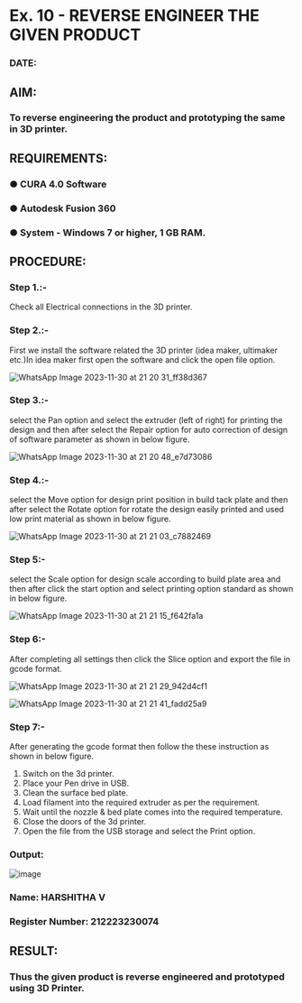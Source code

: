 # Ex. 10 - REVERSE ENGINEER THE GIVEN PRODUCT

### DATE: 

## AIM: 
### To reverse engineering the product and prototyping the same in 3D printer.

## REQUIREMENTS:
### ●	CURA 4.0 Software
### ●	 Autodesk Fusion 360
### ●	 System - Windows 7 or higher, 1 GB RAM.

## PROCEDURE:
### Step 1.:-

Check all Electrical connections in the 3D printer.

### Step 2.:-

 First we install the software related the 3D printer (idea maker, ultimaker etc.)In idea maker first open the software and click the open file option.

 ![WhatsApp Image 2023-11-30 at 21 20 31_ff38d367](https://github.com/KUSHALI104/Ex.-10---REVERSE-ENGINEER-THE-GIVEN-PRODUCT/assets/150231135/7cc68339-932b-4714-9fd3-78f55b38856a)

### Step 3.:-

select the Pan option and select the extruder (left of right) for printing the design and then after select the Repair option for auto correction of design of software parameter as shown in below figure.

![WhatsApp Image 2023-11-30 at 21 20 48_e7d73086](https://github.com/KUSHALI104/Ex.-10---REVERSE-ENGINEER-THE-GIVEN-PRODUCT/assets/150231135/fcee8ca4-bf1a-41a6-8ddc-590c9107a05a)

### Step 4.:-

select the Move option for design print position in build tack plate and then after select the Rotate option for rotate the design easily printed and used low print material as shown in below figure.

![WhatsApp Image 2023-11-30 at 21 21 03_c7882469](https://github.com/KUSHALI104/Ex.-10---REVERSE-ENGINEER-THE-GIVEN-PRODUCT/assets/150231135/fc94f08c-a15d-4e34-b20a-cd18666bb72e)

### Step 5:-

 select the Scale option for design scale according to build plate area and then after click the start option and select printing option standard as shown in below figure.

![WhatsApp Image 2023-11-30 at 21 21 15_f642fa1a](https://github.com/KUSHALI104/Ex.-10---REVERSE-ENGINEER-THE-GIVEN-PRODUCT/assets/150231135/09f3c731-e153-471c-8697-d7b499ed0aaa)

### Step 6:-

 After completing all settings then click the Slice option and export the file in gcode format.

![WhatsApp Image 2023-11-30 at 21 21 29_942d4cf1](https://github.com/KUSHALI104/Ex.-10---REVERSE-ENGINEER-THE-GIVEN-PRODUCT/assets/150231135/d6d84e68-4e61-4bf2-843e-f2a6cc47c588)


![WhatsApp Image 2023-11-30 at 21 21 41_fadd25a9](https://github.com/KUSHALI104/Ex.-10---REVERSE-ENGINEER-THE-GIVEN-PRODUCT/assets/150231135/08241d12-f7a7-4754-a162-191234ee5621)

### Step 7:-

After generating the gcode format then follow the these instruction as shown in below figure.
1. Switch on the 3d printer.
2. Place your Pen drive in USB.
3. Clean the surface bed plate.
4. Load filament into the required extruder as per the requirement.
5. Wait until the nozzle & bed plate comes into the required temperature.
6. Close the doors of the 3d printer.
7. Open the file from the USB storage and select the Print option.


### Output:

![image](https://github.com/user-attachments/assets/3f2d9ec6-a731-474c-b14c-4d452acbe9f3)


### Name: HARSHITHA V
### Register Number: 212223230074

## RESULT:
###   Thus the given product is reverse engineered and prototyped using 3D Printer.
